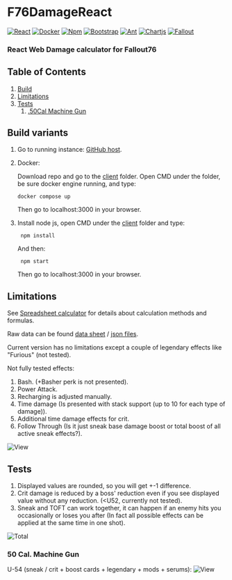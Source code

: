 # F76DamageReact
[![React](https://img.shields.io/badge/React-20232A?style=for-the-badge&logo=react&logoColor=61DAFB)](https://react.dev/)
[![Docker](https://img.shields.io/badge/Docker-2CA5E0?style=for-the-badge&logo=docker&logoColor=white)](https://www.docker.com/)
[![Npm](https://img.shields.io/badge/npm-CB3837?style=for-the-badge&logo=npm&logoColor=white)](https://docs.npmjs.com/about-npm)
[![Bootstrap](https://img.shields.io/badge/Bootstrap-563D7C?style=for-the-badge&logo=bootstrap&logoColor=white)](https://getbootstrap.com/)
[![Ant](https://img.shields.io/badge/Ant%20Design-1890FF?style=for-the-badge&logo=antdesign&logoColor=white)](https://ant.design/)
[![Chartjs](https://img.shields.io/badge/Chart%20js-FF6384?style=for-the-badge&logo=chartdotjs&logoColor=white)](https://www.chartjs.org/)
[![Fallout](https://img.shields.io/badge/Fallout76-2a475e?logo=steam&logoColor=fff&style=for-the-badge)](https://store.steampowered.com/app/1151340/Fallout_76)


### React Web Damage calculator for Fallout76 

## Table of Contents
1. [Build](#build-variants)
2. [Limitations](#limitations)
3. [Tests](#tests)
   1. [.50Cal Machine Gun](#50-Cal-Machine-Gun)

## Build variants

1. Go to running instance: [GitHub host](https://sergeyvorobiev.github.io/F76RDamageCalc/).

2. Docker:

    Download repo and go to the [client](client) folder. Open CMD under the folder, be sure docker engine running, and type:
    ```console
    docker compose up
    ```
   Then go to localhost:3000 in your browser.
3. Install node js, open CMD under the [client](client) folder and type:
   ```console
    npm install
    ``` 
   And then:
   ```console
    npm start
    ``` 
   Then go to localhost:3000 in your browser. 

## Limitations
See [Spreadsheet calculator](https://github.com/SergeyVorobiev/F76Damage) for details about calculation methods and formulas.

Raw data can be found [data sheet](https://docs.google.com/spreadsheets/d/1ww8BxPfFMoS6idciAYDvekcAP9siSKzTDqFFtZ6Gs88/edit?usp=sharing) / [json files](https://github.com/SergeyVorobiev/F76Damage/tree/main/Resources/Extracted/misc/curvetables/json/weapons).

Current version has no limitations except a couple of legendary effects like "Furious" (not tested).

Not fully tested effects:

1. Bash. (+Basher perk is not presented).
2. Power Attack.
3. Recharging is adjusted manually.
4. Time damage (Is presented with stack support (up to 10 for each type of damage)).
5. Additional time damage effects for crit.
6. Follow Through (Is it just sneak base damage boost or total boost of all active sneak effects?).

![View](client/src/resources/forReadme/main.webp)


## Tests

1. Displayed values are rounded, so you will get +-1 difference.
2. Crit damage is reduced by a boss' reduction even if you see displayed value without any reduction. (<U52, currently not tested).
3. Sneak and TOFT can work together, it can happen if an enemy hits you occasionally or loses you after (In fact all possible effects can be applied at the same time in one shot).

![Total](client/src/resources/forReadme/total.webp)

### 50 Cal. Machine Gun

U-54 (sneak / crit + boost cards + legendary + mods + serums):
![View](client/src/resources/forReadme/docs/50Cal/u54Test.webp)







